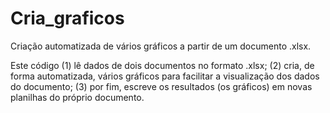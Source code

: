 # Cria_graficos
Criação automatizada de vários gráficos a partir de um documento .xlsx.


Este código (1) lê dados de dois documentos no formato .xlsx; (2) cria, de forma automatizada, vários gráficos para facilitar a visualização
dos dados do documento; (3) por fim, escreve os resultados (os gráficos) em novas planilhas do próprio documento.

